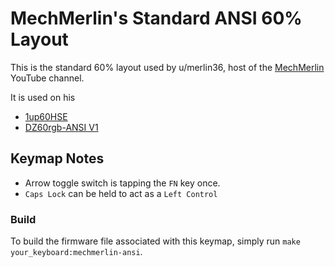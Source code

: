 # MechMerlin's Standard ANSI 60% Layout

This is the standard 60% layout used by u/merlin36, host of the [MechMerlin](www.youtube.com/mechmerlin) 
YouTube channel.

It is used on his      
* [1up60HSE](https://github.com/qmk/qmk_firmware/tree/master/keyboards/1upkeyboards/1up60hse)
* [DZ60rgb-ANSI V1](https://github.com/qmk/qmk_firmware/tree/master/keyboards/dztech/dz60rgb)

## Keymap Notes
- Arrow toggle switch is tapping the `FN` key once. 
- `Caps Lock` can be held to act as a `Left Control`

### Build
To build the firmware file associated with this keymap, simply run `make your_keyboard:mechmerlin-ansi`.
